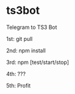 # ts3bot
Telegram to TS3 Bot

1st:   git pull

2nd:   npm install

3rd:   npm [test/start/stop]

4th:  ???

5th:  Profit
